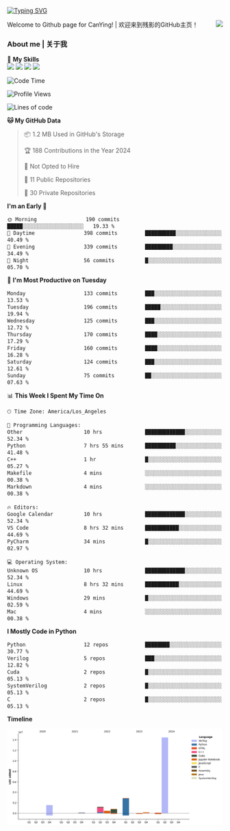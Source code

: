 [![Typing SVG](https://readme-typing-svg.herokuapp.com?size=25&duration=3500&color=00FFFF&vCenter=true&width=250&height=40&lines=Hi+Welcome+%F0%9F%91%8B%F0%9F%8F%BB;I'm+CanYing|残影)](https://git.io/typing-svg)

<a href="#">
  <img align="right" src="https://github-readme-stats.vercel.app/api?username=CanYing0913&count_private=true&rank_icon=github&show_icons=true&bg_color=15,f2f7fd,E0EAFC&" />
</a>

Welcome to Github page for CanYing! | 欢迎来到残影的GitHub主页！

### About me | 关于我

🌟 **My Skills**  
![](https://img.shields.io/badge/-C-A8B9CC?style=flat-square&logo=C&logoColor=fff)
![](https://img.shields.io/badge/-C++-00599C?style=flat-square&logo=Cpp&logoColor=fff)
![](https://img.shields.io/badge/-Python-3776AB?style=flat-square&logo=Python&logoColor=fff)
![](https://img.shields.io/badge/-Linux-000000?style=flat-square&logo=Linux&logoColor=fff)

<!--START_SECTION:waka-->
![Code Time](http://img.shields.io/badge/Code%20Time-242%20hrs%2047%20mins-blue)

![Profile Views](http://img.shields.io/badge/Profile%20Views-2-blue)

![Lines of code](https://img.shields.io/badge/From%20Hello%20World%20I%27ve%20Written-21.6%20million%20lines%20of%20code-blue)

**🐱 My GitHub Data** 

> 📦 1.2 MB Used in GitHub's Storage 
 > 
> 🏆 188 Contributions in the Year 2024
 > 
> 🚫 Not Opted to Hire
 > 
> 📜 11 Public Repositories 
 > 
> 🔑 30 Private Repositories 
 > 
**I'm an Early 🐤** 

```text
🌞 Morning                190 commits         █████░░░░░░░░░░░░░░░░░░░░   19.33 % 
🌆 Daytime                398 commits         ██████████░░░░░░░░░░░░░░░   40.49 % 
🌃 Evening                339 commits         █████████░░░░░░░░░░░░░░░░   34.49 % 
🌙 Night                  56 commits          █░░░░░░░░░░░░░░░░░░░░░░░░   05.70 % 
```
📅 **I'm Most Productive on Tuesday** 

```text
Monday                   133 commits         ███░░░░░░░░░░░░░░░░░░░░░░   13.53 % 
Tuesday                  196 commits         █████░░░░░░░░░░░░░░░░░░░░   19.94 % 
Wednesday                125 commits         ███░░░░░░░░░░░░░░░░░░░░░░   12.72 % 
Thursday                 170 commits         ████░░░░░░░░░░░░░░░░░░░░░   17.29 % 
Friday                   160 commits         ████░░░░░░░░░░░░░░░░░░░░░   16.28 % 
Saturday                 124 commits         ███░░░░░░░░░░░░░░░░░░░░░░   12.61 % 
Sunday                   75 commits          ██░░░░░░░░░░░░░░░░░░░░░░░   07.63 % 
```


📊 **This Week I Spent My Time On** 

```text
🕑︎ Time Zone: America/Los_Angeles

💬 Programming Languages: 
Other                    10 hrs              █████████████░░░░░░░░░░░░   52.34 % 
Python                   7 hrs 55 mins       ██████████░░░░░░░░░░░░░░░   41.48 % 
C++                      1 hr                █░░░░░░░░░░░░░░░░░░░░░░░░   05.27 % 
Makefile                 4 mins              ░░░░░░░░░░░░░░░░░░░░░░░░░   00.38 % 
Markdown                 4 mins              ░░░░░░░░░░░░░░░░░░░░░░░░░   00.38 % 

🔥 Editors: 
Google Calendar          10 hrs              █████████████░░░░░░░░░░░░   52.34 % 
VS Code                  8 hrs 32 mins       ███████████░░░░░░░░░░░░░░   44.69 % 
PyCharm                  34 mins             █░░░░░░░░░░░░░░░░░░░░░░░░   02.97 % 

💻 Operating System: 
Unknown OS               10 hrs              █████████████░░░░░░░░░░░░   52.34 % 
Linux                    8 hrs 32 mins       ███████████░░░░░░░░░░░░░░   44.69 % 
Windows                  29 mins             █░░░░░░░░░░░░░░░░░░░░░░░░   02.59 % 
Mac                      4 mins              ░░░░░░░░░░░░░░░░░░░░░░░░░   00.38 % 
```

**I Mostly Code in Python** 

```text
Python                   12 repos            ████████░░░░░░░░░░░░░░░░░   30.77 % 
Verilog                  5 repos             ███░░░░░░░░░░░░░░░░░░░░░░   12.82 % 
Cuda                     2 repos             █░░░░░░░░░░░░░░░░░░░░░░░░   05.13 % 
SystemVerilog            2 repos             █░░░░░░░░░░░░░░░░░░░░░░░░   05.13 % 
C                        2 repos             █░░░░░░░░░░░░░░░░░░░░░░░░   05.13 % 
```



**Timeline**

![Lines of Code chart](https://raw.githubusercontent.com/CanYing0913/CanYing0913/master/assets/bar_graph.png)


<!--END_SECTION:waka-->
